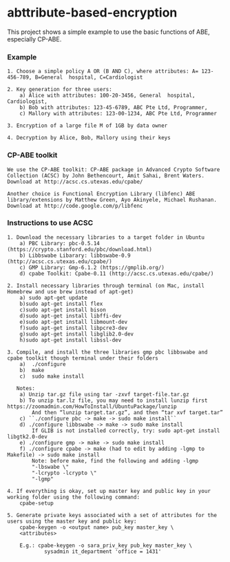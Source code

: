 # abttribute-based-encryption

This project shows a simple example to use the basic functions of ABE, especially CP-ABE. 

### Example
	1. Choose a simple policy A OR (B AND C), where attributes: A= 123-456-789, B=General  hospital, C=Cardiologist 

	2. Key generation for three users: 
		a) Alice with attributes: 100-20-3456, General  hospital, Cardiologist, 
		b) Bob with attributes: 123-45-6789, ABC Pte Ltd, Programmer, 
		c) Mallory with attributes: 123-00-1234, ABC Pte Ltd, Programmer

	3. Encryption of a large file M of 1GB by data owner

	4. Decryption by Alice, Bob, Mallory using their keys

### CP-ABE toolkit
	We use the CP-ABE toolkit: CP-ABE package in Advanced Crypto Software Collection (ACSC) by John Bethencourt, Amit Sahai, Brent Waters. Download at http://acsc.cs.utexas.edu/cpabe/

	Another choice is Functional Encryption Library (libfenc) ABE library/extensions by Matthew Green, Ayo Akinyele, Michael Rushanan. Download at http://code.google.com/p/libfenc

### Instructions to use ACSC
	1. Download the necessary libraries to a target folder in Ubuntu 
		a) PBC Library: pbc-0.5.14 (https://crypto.stanford.edu/pbc/download.html)
		b) Libbswabe Libarary: libbswabe-0.9 (http://acsc.cs.utexas.edu/cpabe/)
		c) GMP Library: Gmp-6.1.2 (https://gmplib.org/)
		d) cpabe Toolkit: Cpabe-0.11 (http://acsc.cs.utexas.edu/cpabe/)

	2. Install necessary libraries through terminal (on Mac, install Homebrew and use brew instead of apt-get)
		a) sudo apt-get update
		b)sudo apt-get install flex
		c)sudo apt-get install bison
		d)sudo apt-get install libffi-dev
		e)sudo apt-get install libmount-dev
		f)sudo apt-get install libpcre3-dev
		g)sudo apt-get install libglib2.0-dev
		h)sudo apt-get install libssl-dev

	3. Compile, and install the three libraries gmp pbc libbswabe and cpabe toolkit though terminal under their folders
		a)	./configure
		b)	make
		c)	sudo make install

	   Notes:
		a) Unzip tar.gz file using tar -zxvf target-file.tar.gz
		b) To unzip tar.lz file, you may need to install lunzip first https://zoomadmin.com/HowToInstall/UbuntuPackage/lunzip 
			And then “lunzip target.tar.gz”, and then “tar xvf target.tar”
		c) ``./configure pbc -> make -> sudo make install``
		d) ./configure libbswabe -> make -> sudo make install
			If GLIB is not installed correctly, try: sudo apt-get install libgtk2.0-dev
		e) ./configure gmp -> make -> sudo make install
		f) ./configure cpabe -> make (had to edit by adding -lgmp to Makefile) -> sudo make install
			Note: before make, find the following and adding -lgmp
			"-lbswabe \"
			"-lcrypto -lcrypto \"
			"-lgmp"

	4. If everything is okay, set up master key and public key in your working folder using the following command: 
		cpabe-setup
	
	5. Generate private keys associated with a set of attributes for the users using the master key and public key:
		cpabe-keygen -o <output name> pub_key master_key \ 
 		<attributes>

 		E.g.: cpabe-keygen -o sara_priv_key pub_key master_key \
    			sysadmin it_department 'office = 1431'












